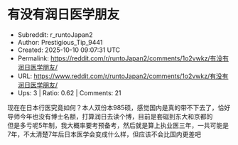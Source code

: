# 有没有润日医学朋友

- Subreddit: r_runtoJapan2
- Author: Prestigious_Tip_9441
- Created: 2025-10-10 09:07:31 UTC
- Permalink: https://reddit.com/r/runtoJapan2/comments/1o2vwkz/有没有润日医学朋友/
- URL: https://www.reddit.com/r/runtoJapan2/comments/1o2vwkz/有没有润日医学朋友/
- Ups: 3 | Ratio: 0.62 | Comments: 21


现在在日本行医究竟如何？本人双份本985硕，感觉国内是真的带不下去了，恰好导师今年也没有博士名额，打算润日去读个博，目前是套磁到东大和京都的  
但是多亏呢5年制，我大概率要考预备考，然后就是算上执业医三年，一共可能是7年，不太清楚7年后日本医学会变成什么样，但应该不会比国内更差吧

